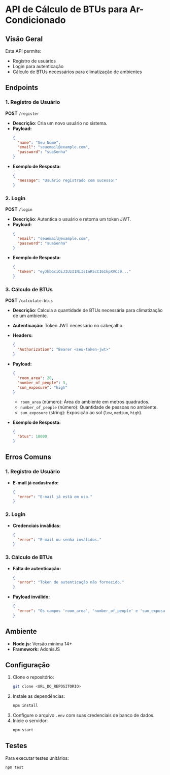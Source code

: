 # API de Cálculo de BTUs para Ar-Condicionado

## Visão Geral
Esta API permite:
- Registro de usuários
- Login para autenticação
- Cálculo de BTUs necessários para climatização de ambientes

## Endpoints

### 1. Registro de Usuário
**POST** `/register`

- **Descrição**: Cria um novo usuário no sistema.
- **Payload:**
  ```json
  {
    "name": "Seu Nome",
    "email": "seuemail@example.com",
    "password": "suaSenha"
  }
  ```
- **Exemplo de Resposta:**
  ```json
  {
    "message": "Usuário registrado com sucesso!"
  }
  ```

### 2. Login
**POST** `/login`

- **Descrição**: Autentica o usuário e retorna um token JWT.
- **Payload:**
  ```json
  {
    "email": "seuemail@example.com",
    "password": "suaSenha"
  }
  ```
- **Exemplo de Resposta:**
  ```json
  {
    "token": "eyJhbGciOiJIUzI1NiIsInR5cCI6IkpXVCJ9..."
  }
  ```

### 3. Cálculo de BTUs
**POST** `/calculate-btus`

- **Descrição**: Calcula a quantidade de BTUs necessária para climatização de um ambiente.
- **Autenticação:** Token JWT necessário no cabeçalho.
- **Headers:**
  ```json
  {
    "Authorization": "Bearer <seu-token-jwt>"
  }
  ```
- **Payload:**
  ```json
  {
    "room_area": 20,
    "number_of_people": 3,
    "sun_exposure": "high"
  }
  ```
  - `room_area` (número): Área do ambiente em metros quadrados.
  - `number_of_people` (número): Quantidade de pessoas no ambiente.
  - `sun_exposure` (string): Exposição ao sol (`low`, `medium`, `high`).

- **Exemplo de Resposta:**
  ```json
  {
    "btus": 18000
  }
  ```

## Erros Comuns

### 1. Registro de Usuário
- **E-mail já cadastrado:**
  ```json
  {
    "error": "E-mail já está em uso."
  }
  ```

### 2. Login
- **Credenciais inválidas:**
  ```json
  {
    "error": "E-mail ou senha inválidos."
  }
  ```

### 3. Cálculo de BTUs
- **Falta de autenticação:**
  ```json
  {
    "error": "Token de autenticação não fornecido."
  }
  ```
- **Payload inválido:**
  ```json
  {
    "error": "Os campos 'room_area', 'number_of_people' e 'sun_exposure' são obrigatórios."
  }
  ```

## Ambiente
- **Node.js:** Versão mínima 14+
- **Framework:** AdonisJS

## Configuração
1. Clone o repositório:
   ```bash
   git clone <URL_DO_REPOSITORIO>
   ```
2. Instale as dependências:
   ```bash
   npm install
   ```
3. Configure o arquivo `.env` com suas credenciais de banco de dados.
4. Inicie o servidor:
   ```bash
   npm start
   ```

## Testes
Para executar testes unitários:
```bash
npm test
